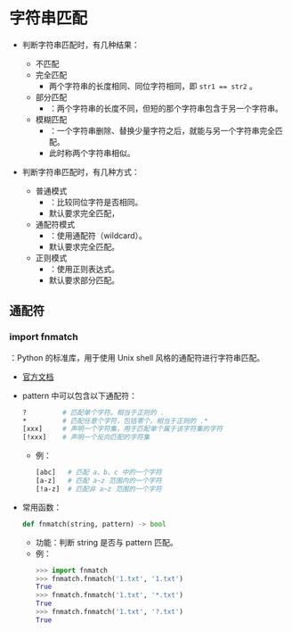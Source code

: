 # 字符串匹配

- 判断字符串匹配时，有几种结果：
  - 不匹配
  - 完全匹配
    - 两个字符串的长度相同、同位字符相同，即 `str1 == str2` 。
  - 部分匹配
    - ：两个字符串的长度不同，但短的那个字符串包含于另一个字符串。
  - 模糊匹配
    - ：一个字符串删除、替换少量字符之后，就能与另一个字符串完全匹配。
    - 此时称两个字符串相似。

- 判断字符串匹配时，有几种方式：
  - 普通模式
    - ：比较同位字符是否相同。
    - 默认要求完全匹配，
  - 通配符模式
    - ：使用通配符（wildcard）。
    - 默认要求完全匹配。
  - 正则模式
    - ：使用正则表达式。
    - 默认要求部分匹配。

## 通配符

### import fnmatch

：Python 的标准库，用于使用 Unix shell 风格的通配符进行字符串匹配。
- [官方文档](https://docs.python.org/3/library/xml.html)
- pattern 中可以包含以下通配符：
  ```sh
  ?         # 匹配单个字符。相当于正则的 .
  *         # 匹配任意个字符，包括零个。相当于正则的 .*
  [xxx]     # 声明一个字符集，用于匹配单个属于该字符集的字符
  [!xxx]    # 声明一个反向匹配的字符集
  ```
  - 例：
    ```sh
    [abc]   # 匹配 a、b、c 中的一个字符
    [a-z]   # 匹配 a~z 范围内的一个字符
    [!a-z]  # 匹配非 a~z 范围的一个字符
    ```

- 常用函数：
  ```py
  def fnmatch(string, pattern) -> bool
  ```
  - 功能：判断 string 是否与 pattern 匹配。
  - 例：
    ```py
    >>> import fnmatch
    >>> fnmatch.fnmatch('1.txt', '1.txt')
    True
    >>> fnmatch.fnmatch('1.txt', '*.txt')
    True
    >>> fnmatch.fnmatch('1.txt', '?.txt')
    True
    ```
